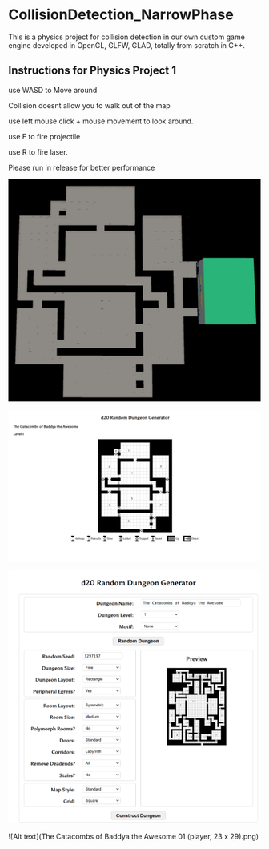 # CollisionDetection_NarrowPhase
This is a physics project for collision detection in our own custom game engine developed in OpenGL, GLFW, GLAD, totally from scratch in C++.

## Instructions for Physics Project 1 

use WASD to Move around

Collision doesnt allow you to walk out of the map

use left mouse click + mouse movement to look around.

use F to fire projectile 

use R to fire laser.

Please run in release for better performance

![Alt text](GameMapTopView.jpg)

![Alt text](GeneratedMapDetails.png)

![Alt text](MapGeneratorDetails.png)

![Alt text](The Catacombs of Baddya the Awesome 01 (player, 23 x 29).png)
